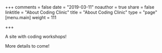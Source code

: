 +++
comments = false
date = "2019-03-11"
noauthor = true
share = false
linktitle = "About Coding Clinic"
title = "About Coding Clinic"
type = "page"
[menu.main]
weight = 111

+++

A site with coding workshops!

More details to come!
